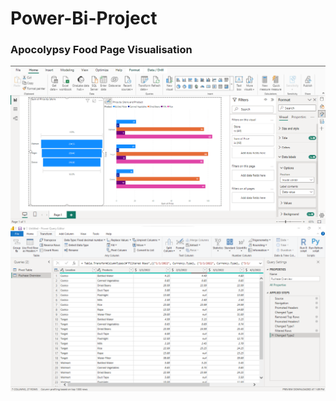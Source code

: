 # Power-Bi-Project

<h3> Apocolypsy Food Page Visualisation</h1>
<img src="Images/Screenshot 2023-10-14 130145.png" alt="Image Description">
<img src="Images/Sorting.png" alt="Image Description">



